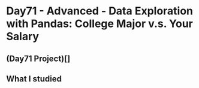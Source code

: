 # Day71 - Advanced - Data Exploration with Pandas: College Major v.s. Your Salary
## (Day71 Project)[]
## What I studied
